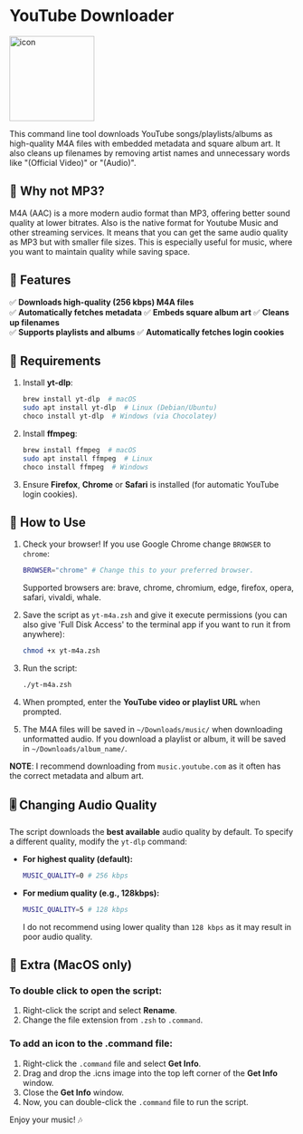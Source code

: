 # YouTube Downloader

<img src="/icon.png" alt="icon" width="150" height="150">

This command line tool downloads YouTube songs/playlists/albums as high-quality M4A files with embedded metadata and square album art. It also cleans up filenames by removing artist names and unnecessary words like "(Official Video)" or "(Audio)".

## 🙋 Why not MP3?

M4A (AAC) is a more modern audio format than MP3, offering better sound quality at lower bitrates. Also is the native format for Youtube Music and other streaming services. It means that you can get the same audio quality as MP3 but with smaller file sizes. This is especially useful for music, where you want to maintain quality while saving space.

## 🎵 Features

✅ **Downloads high-quality (256 kbps) M4A files**  
✅ **Automatically fetches metadata**
✅ **Embeds square album art**
✅ **Cleans up filenames**  
✅ **Supports playlists and albums**
✅ **Automatically fetches login cookies**

## 📌 Requirements

1. Install **yt-dlp**:
   ```sh
   brew install yt-dlp  # macOS
   sudo apt install yt-dlp  # Linux (Debian/Ubuntu)
   choco install yt-dlp  # Windows (via Chocolatey)
   ```
2. Install **ffmpeg**:
   ```zsh
   brew install ffmpeg  # macOS
   sudo apt install ffmpeg  # Linux
   choco install ffmpeg  # Windows
   ```
3. Ensure **Firefox**, **Chrome** or **Safari** is installed (for automatic YouTube login cookies).

## 🚀 How to Use

1. Check your browser! If you use Google Chrome change `BROWSER` to `chrome`:

   ```zsh
   BROWSER="chrome" # Change this to your preferred browser.
   ```

   Supported browsers are: brave, chrome, chromium, edge, firefox, opera, safari, vivaldi, whale.

2. Save the script as `yt-m4a.zsh` and give it execute permissions (you can also give 'Full Disk Access' to the terminal app if you want to run it from anywhere):
   ```zsh
   chmod +x yt-m4a.zsh
   ```
3. Run the script:
   ```zsh
   ./yt-m4a.zsh
   ```
4. When prompted, enter the **YouTube video or playlist URL** when prompted.
5. The M4A files will be saved in `~/Downloads/music/` when downloading unformatted audio.
   If you download a playlist or album, it will be saved in `~/Downloads/album_name/`.

**NOTE**: I recommend downloading from `music.youtube.com` as it often has the correct metadata and album art.

## 🎚 Changing Audio Quality

The script downloads the **best available** audio quality by default. To specify a different quality, modify the `yt-dlp` command:

- **For highest quality (default):**
  ```zsh
  MUSIC_QUALITY=0 # 256 kbps
  ```
- **For medium quality (e.g., 128kbps):**
  ```zsh
  MUSIC_QUALITY=5 # 128 kbps
  ```
  I do not recommend using lower quality than `128 kbps` as it may result in poor audio quality.

## 👾 Extra (MacOS only)

### To double click to open the script:

1. Right-click the script and select **Rename**.
2. Change the file extension from `.zsh` to `.command`.

### To add an icon to the .command file:

1. Right-click the `.command` file and select **Get Info**.
2. Drag and drop the .icns image into the top left corner of the **Get Info** window.
3. Close the **Get Info** window.
4. Now, you can double-click the `.command` file to run the script.

Enjoy your music! 🎶
